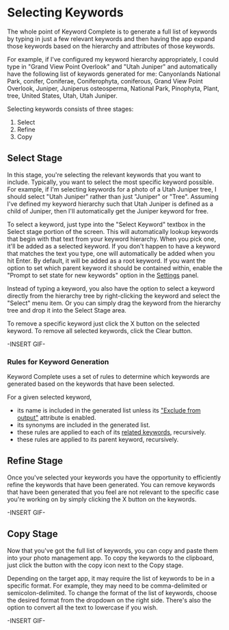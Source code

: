 # Selecting Keywords

The whole point of Keyword Complete is to generate a full list of keywords by typing in just a few relevant keywords and then having the app expand those keywords based on the hierarchy and attributes of those keywords.

For example, if I've configured my keyword hierarchy appropriately, I could type in "Grand View Point Overlook" and "Utah Juniper" and automatically have the following list of keywords generated for me: Canyonlands National Park, conifer, Coniferae, Coniferophyta, coniferous, Grand View Point Overlook, Juniper, Juniperus osteosperma, National Park, Pinophyta, Plant, tree, United States, Utah, Utah Juniper.

Selecting keywords consists of three stages:
1. Select
2. Refine
3. Copy

## Select Stage
In this stage, you're selecting the relevant keywords that you want to include. Typically, you want to select the most specific keyword possible. For example, if I'm selecting keywords for a photo of a Utah Juniper tree, I should select "Utah Juniper" rather than just "Juniper" or "Tree". Assuming I've defined my keyword hierarchy such that Utah Juniper is defined as a child of Juniper, then I'll automatically get the Juniper keyword for free.

To select a keyword, just type into the "Select Keyword" textbox in the Select stage portion of the screen. This will automatically lookup keywords that begin with that text from your keyword hierarchy. When you pick one, it'll be added as a selected keyword. If you don't happen to have a keyword that matches the text you type, one will automatically be added when you hit Enter. By default, it will be added as a root keyword. If you want the option to set which parent keyword it should be contained within, enable the "Prompt to set state for new keywords" option in the [Settings](settings.md) panel.

Instead of typing a keyword, you also have the option to select a keyword directly from the hierarchy tree by right-clicking the keyword and select the "Select" menu item. Or you can simply drag the keyword from the hierarchy tree and drop it into the Select Stage area.

To remove a specific keyword just click the X button on the selected keyword. To remove all selected keywords, click the Clear button.

-INSERT GIF-

### Rules for Keyword Generation

Keyword Complete uses a set of rules to determine which keywords are generated based on the keywords that have been selected.

For a given selected keyword,
* its name is included in the generated list unless its ["Exclude from output"](keyword-attributes.md) attribute is enabled.
* its synonyms are included in the generated list.
* these rules are applied to each of its [related keywords](keyword-attributes.md), recursively.
* these rules are applied to its parent keyword, recursively.

## Refine Stage
Once you've selected your keywords you have the opportunity to efficiently refine the keywords that have been generated. You can remove keywords that have been generated that you feel are not relevant to the specific case you're working on by simply clicking the X button on the keywords.

-INSERT GIF-

## Copy Stage
Now that you've got the full list of keywords, you can copy and paste them into your photo management app. To copy the keywords to the clipboard, just click the button with the copy icon next to the Copy stage.

Depending on the target app, it may require the list of keywords to be in a specific format. For example, they may need to be comma-delimited or semicolon-delimited. To change the format of the list of keywords, choose the desired format from the dropdown on the right side. There's also the option to convert all the text to lowercase if you wish.

-INSERT GIF-
